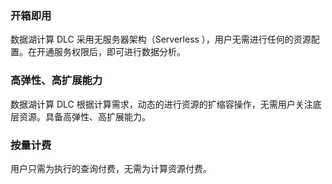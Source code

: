 ### 开箱即用

数据湖计算 DLC 采用无服务器架构（Serverless ），用户无需进行任何的资源配置。在开通服务权限后，即可进行数据分析。

### 高弹性、高扩展能力

数据湖计算 DLC 根据计算需求，动态的进行资源的扩缩容操作，无需用户关注底层资源。具备高弹性、高扩展能力。

### 按量计费

用户只需为执行的查询付费，无需为计算资源付费。
